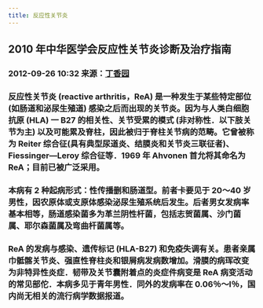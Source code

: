 ```yaml
---
title: 反应性关节炎
---
```


## 2010 年中华医学会反应性关节炎诊断及治疗指南
### 2012-09-26 10:32 来源：[丁香园](http://www.dxy.cn/)

### 反应性关节炎 (reactive arthritis，ReA) 是一种发生于某些特定部位 (如肠道和泌尿生殖道) 感染之后而出现的关节炎。因为与人类白细胞抗原 (HLA) 一 B27 的相关性、关节受累的模式 (非对称性．以下肢关节为主) 以及可能累及脊柱，因此被归于脊柱关节病的范畴。它曾被称为 Reiter 综合征(具有典型尿道炎、结膜炎和关节炎三联征者)、Fiessinger—Leroy 综合征等．1969 年 Ahvonen 首允将其命名为 ReA；目前已被广泛采用。

### 本病有 2 种起病形式：性传播删和肠道型。前者卡要见于 20～40 岁男性，因农原体或支原体感染泌尿生殖系统后发生。后者男女发病率基本相等，肠道感染菌多为革兰阴性杆菌，包括志贺菌属、沙门菌属、耶尔森菌属及弯曲杆菌属等。

### ReA 的发病与感染、遗传标记 (HLA-B27) 和免疫失调有关。患者亲属巾骶髂关节炎、强直性脊柱炎和银屑病发病数增加。滑膜的病珲改变为非特异性炎症．韧带及关节囊附着点的炎症件病变是 ReA 病变活动的常见部佗．本病多见于青年男性．同外的发病率在 0.06％～l％，国内尚无相关的流行病学数据报道。
